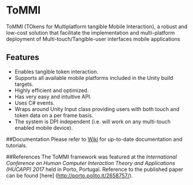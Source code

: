 # ToMMI
ToMMI (TOkens for Multiplatform tangible Mobile Interaction), a robust and low-cost solution that facilitate the implementation and multi-platform deployment of Multi-touch/Tangible-user interfaces mobile applications

## Features
* Enables tangible token interaction.
* Supports all available mobile platforms included in the Unity build targets.
* Highly efficient and optimized.
* Has very easy and intuitive API.
* Uses C# events.
* Wraps around Unity Input class providing users with both touch and token data on a per frame basis.
* The system is DPI independent (i.e. will work on any multi-touch enabled mobile device).

##Documentation
Please refer to [Wiki](https://github.com/CGVGroup/ToMMI/wiki) for up-to-date documentation and tutorials.

##References
The ToMMI framework was featured at the *International Conference on Human Computer Interaction Theory and Applications (HUCAPP) 2017* held in Porto, Portugal. Reference to the published paper can be found [here] (http://porto.polito.it/2658757/).
